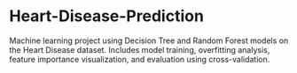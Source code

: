 # Heart-Disease-Prediction
Machine learning project using Decision Tree and Random Forest models on the Heart Disease dataset. Includes model training, overfitting analysis, feature importance visualization, and evaluation using cross-validation.

